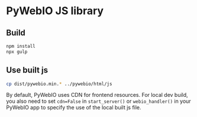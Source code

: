 # PyWebIO JS library

## Build

```bash
npm install
npx gulp
```

## Use built js

```bash
cp dist/pywebio.min.* ../pywebio/html/js
```

By default, PyWebIO uses CDN for frontend resources. For local dev build, you also need to set `cdn=False` in `start_server()` or `webio_handler()` in your PyWebIO app to specify the use of the local built js file.